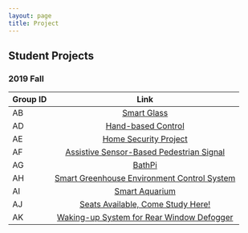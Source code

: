 ```yaml
---
layout: page
title: Project
---
```



## Student Projects
### 2019 Fall

| **Group ID**      | **Link**     |
| ----------------------------- |:----------------------------:|
|AB|[Smart Glass](https://12740teamab.github.io/Smart-Glass/)|
|AD|[Hand-based Control](https://yujuem.github.io/12740project.github.io/?fbclid=IwAR3yYZxkjfgjnYWLurMiKdn0kXDFDNq67xauL4Zo3junFrEIXO97dzPOfXo)|
|AE|[Home Security Project](https://12740ae.github.io/12740_AE_F19-Project/)|
|AF| [Assistive Sensor-Based Pedestrian Signal](https://radish96.github.io/12740teamAF/)|        
| AG| [BathPi](https://hahahoho1997.github.io/1/Group%20AG%2012704%20project%20progress%20report%20.html)|       
|AH|[Smart Greenhouse Environment Control System](https://jiadongsong31.github.io/project_12740/)|
|AI|[Smart Aquarium](assets/Team_AI.pdf)|
|AJ|[Seats Available, Come Study Here!](https://lijingtu.github.io/12740_AJ/)|
|AK|[Waking-up System for Rear Window Defogger](https://github.com/chengzh2/AKGroup-Progress-Report/blob/master/README.md)|












